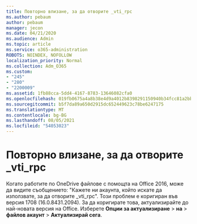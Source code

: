 ```yaml
---
title: Повторно влизане, за да отворите _vti_rpc
ms.author: pebaum
author: pebaum
manager: jecon
ms.date: 04/21/2020
ms.audience: Admin
ms.topic: article
ms.service: o365-administration
ROBOTS: NOINDEX, NOFOLLOW
localization_priority: Normal
ms.collection: Adm_O365
ms.custom:
- "245"
- "280"
- "2200009"
ms.assetid: 1fb88cca-5dd4-4167-8783-13646082cfa0
ms.openlocfilehash: 019fb0675a4a8b38e4d9a4012b8398291150940b34fcc81a2bbf96942d3fa9ec
ms.sourcegitcommit: b5f7da89a650d2915dc652449623c78be6247175
ms.translationtype: MT
ms.contentlocale: bg-BG
ms.lasthandoff: 08/05/2021
ms.locfileid: "54053023"
---
```

# <a name="repeated-login-to-open-_vti_rpc"></a>Повторно влизане, за да отворите _vti_rpc

Когато работите по OneDrive файлове с помощта на Office 2016, може да видите съобщението: "Кажете ни акаунта, който искате да използвате, за да отворите _vti_rpc". Този проблем е коригиран във версия 1708 (16.0.8431.2094). За да коригирате това, актуализирайте до най-новата версия на Office. Изберете **Опции за актуализиране** \> **на** \> **файлов акаунт** \> **Актуализирай сега**.
  